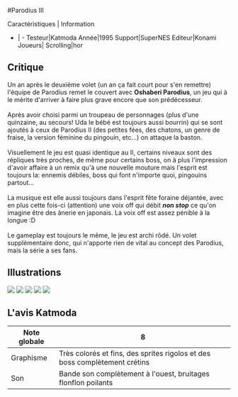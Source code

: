 #Parodius III

Caractéristiques | Information
- | -
Testeur|Katmoda
Année|1995
Support|SuperNES
Editeur|Konami
Joueurs|
Scrolling|hor

## Critique
Un an après le deuxième volet (un an ça fait court pour s'en remettre) l'équipe de Parodius remet le couvert avec <b>Oshaberi Parodius</b>, un jeu qui à le mérite d'arriver à faire plus grave encore que son prédécesseur.<br/><br/>Après avoir choisi parmi un troupeau de personnages (plus d'une quinzaine, au secours! Uda le bébé est toujours aussi bourrin) qui se sont ajoutés à ceux de Parodius II (des petites fées, des chatons, un genre de fraise, la version féminine du pingouin, etc...) on attaque la baston.<br/><br/>Visuellement le jeu est quasi identique au II, certains niveaux sont des répliques très proches, de même pour certains boss, on à plus l'impression d'avoir affaire à un remix qu'à une nouvelle mouture mais l'esprit est toujours la: ennemis débiles, boss qui font n'importe quoi, pingouins partout...<br/><br/>La musique est elle aussi toujours dans l'esprit fête foraine déjantée, avec en plus cette fois-ci (attention) une voix off qui débit <b><i>non stop</i></b> ce qu'on imagine être des ânerie en japonais. La voix off est assez pénible à la longue :D<br/><br/>Le gameplay est toujours le même, le jeu est archi rôdé. Un volet supplémentaire donc, qui n'apporte rien de vital au concept des Parodius, mais la série a ses fans.

## Illustrations
![](http://www.shmup.com/images/thumbs/SNESparod3.gif)
![](http://www.shmup.com/images/thumbs/SNESparod3-2.gif)
![](http://www.shmup.com/images/thumbs/)
![](http://www.shmup.com/images/thumbs/)
![](http://www.shmup.com/images/thumbs/)

## L'avis Katmoda
Note globale|8
-|-
Graphisme|Très colorés et fins, des sprites rigolos et des boss complètement crétins
Son|Bande son complètement à l'ouest, bruitages flonflon poilants
